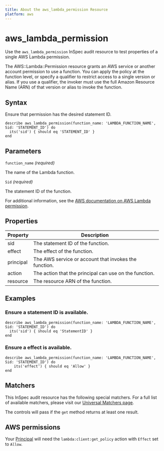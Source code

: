 ```yaml
---
title: About the aws_lambda_permission Resource
platform: aws
---
```


# aws\_lambda\_permission

Use the `aws_lambda_permission` InSpec audit resource to test properties of a single AWS Lambda permission.

The AWS::Lambda::Permission resource grants an AWS service or another account permission to use a function. You can apply the policy at the function level, or specify a qualifier to restrict access to a single version or alias. If you use a qualifier, the invoker must use the full Amazon Resource Name (ARN) of that version or alias to invoke the function.

## Syntax

Ensure that permission has the desired statement ID.

    describe aws_lambda_permission(function_name: 'LAMBDA_FUNCTION_NAME', Sid: 'STATEMENT_ID') do
      its('sid') { should eq 'STATEMENT_ID' }
    end

## Parameters

`function_name` _(required)_

The name of the Lambda function.

`Sid` _(required)_

The statement ID of the function.

For additional information, see the [AWS documentation on AWS Lambda permission](https://docs.aws.amazon.com/AWSCloudFormation/latest/UserGuide/aws-resource-lambda-permission.html).

## Properties

| Property | Description |
| --- | --- |
| sid | The statement ID of the function. |
| effect | The effect of the function. |
| principal | The AWS service or account that invokes the function. |
| action | The action that the principal can use on the function. |
| resource | The resource ARN of the function. |

## Examples

### Ensure a statement ID is available.

    describe aws_lambda_permission(function_name: 'LAMBDA_FUNCTION_NAME', Sid: 'STATEMENT_ID') do
      its('sid') { should eq 'StatementID' }
    end

### Ensure a effect is available.

    describe aws_lambda_permission(function_name: 'LAMBDA_FUNCTION_NAME', Sid: 'STATEMENT_ID') do
        its('effect') { should eq 'Allow' }
    end

## Matchers

This InSpec audit resource has the following special matchers. For a full list of available matchers, please visit our [Universal Matchers page](https://www.inspec.io/docs/reference/matchers/).

The controls will pass if the `get` method returns at least one result.

## AWS permissions

Your [Principal](https://docs.aws.amazon.com/IAM/latest/UserGuide/intro-structure.html#intro-structure-principal) will need the `lambda:client:get_policy` action with `Effect` set to `Allow`.